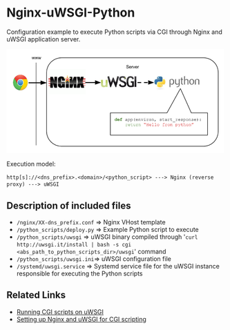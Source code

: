 # Nginx-uWSGI-Python

Configuration example to execute Python scripts via CGI through Nginx and uWSGI application server.

![Minimum uWSGI Stack](min_wsgi_stack.png)

Execution model:

    http[s]://<dns_prefix>.<domain>/<python_script> ---> Nginx (reverse proxy) ---> uWSGI

## Description of included files

* `/nginx/XX-dns_prefix.conf` => Nginx VHost template
* `/python_scripts/deploy.py` => Example Python script to execute
* `/python_scripts/uwsgi` => uWSGI binary compiled through '`curl http://uwsgi.it/install | bash -s cgi <abs_path_to_python_scripts_dir>/uwsgi`' command
* `/python_scripts/uwsgi.ini`=> uWSGI configuration file
* `/systemd/uwsgi.service` => Systemd service file for the uWSGI instance responsible for executing the Python scripts

## Related Links

* [Running CGI scripts on uWSGI](https://uwsgi-docs.readthedocs.io/en/latest/CGI.html)
* [Setting up Nginx and uWSGI for CGI scripting](http://raspberrywebserver.com/cgiscripting/setting-up-nginx-and-uwsgi-for-cgi-scripting.html)
